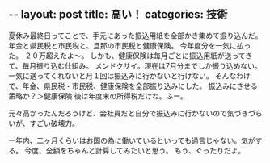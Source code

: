 --
layout: post
title: 高い！
categories: 技術
--

夏休み最終日ってことで、手元にあった振込用紙を全部かき集めて振り込んだ。
年金と県民税と市民税と、旦那の市民税と健康保険。
今年度分を一気に払った。
２０万超えたよ～。
しかも、健康保険は毎月ごとに振込用紙が送ってきて、毎月振り込む仕組み。
メンドクサイ。現在は7月分までしか振り込めない。
一気に送ってくれないと月１回は振込みに行かないと行けない。
そんなわけで、年金、県民税・市民税、健康保険を全部振り込みにした。
振込みにさせる策略か？＞健康保険
後は年度末の所得税だけね。ふー。

元々高かったんだろうけど、会社員だと自分で振込みに行かないので気づきづらいが、すごい破壊力。

一年内、二ヶ月くらいはお国の為に働いているといっても過言じゃない。気がする。
今度、全額をちゃんと計算してみたいと思う。
もう、ぐったりだよ。
